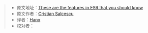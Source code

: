 > * 原文地址：[These are the features in ES6 that you should know](https://www.freecodecamp.org/news/these-are-the-features-in-es6-that-you-should-know-1411194c71cb/)
> * 原文作者：[Cristian Salcescu](https://www.freecodecamp.org/news/author/cristiansalcescu/)
> * 译者：[Hanx](https://github.com/Samhanx)
> * 校对者：
